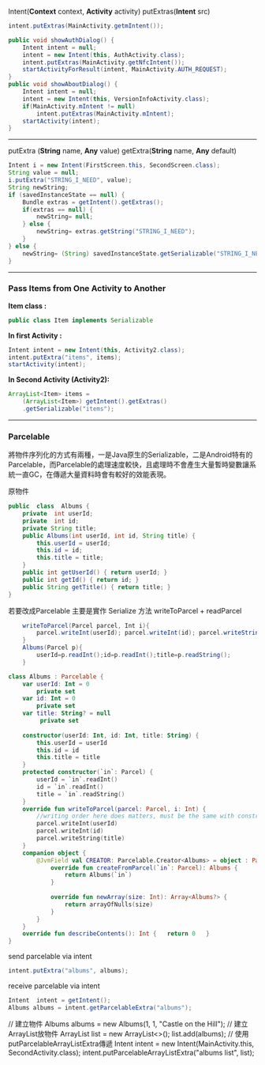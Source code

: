 
Intent(**Context** context, **Activity** activity)
putExtras(**Intent** src)

```java
intent.putExtras(MainActivity.getmIntent());
```
```java
public void showAuthDialog() {  
	Intent intent = null;  
	intent = new Intent(this, AuthActivity.class);  
	intent.putExtras(MainActivity.getNfcIntent());  
	startActivityForResult(intent, MainActivity.AUTH_REQUEST);  
}
public void showAboutDialog() {  
	Intent intent = null;  
	intent = new Intent(this, VersionInfoActivity.class);  
	if(MainActivity.mIntent != null)  
		intent.putExtras(MainActivity.mIntent);  
	startActivity(intent);  
}
```
----------------------------------

putExtra (**String** name, **Any** value)
getExtra(**String** name, **Any** default)

```java
Intent i = new Intent(FirstScreen.this, SecondScreen.class);   
String value = null;
i.putExtra("STRING_I_NEED", value);
String newString;
if (savedInstanceState == null) {
	Bundle extras = getIntent().getExtras();
	if(extras == null) {
		newString= null;
	} else {
		newString= extras.getString("STRING_I_NEED");
	}
} else {
	newString= (String) savedInstanceState.getSerializable("STRING_I_NEED");
}
``` 

----------------------------------

### Pass Items from One Activity to Another
**Item class :**
```java
public class Item implements Serializable
```
**In first Activity :**
```java
Intent intent = new Intent(this, Activity2.class);
intent.putExtra("items", items);
startActivity(intent);
```
**In Second Activity (Activity2):**
```java
ArrayList<Item> items = 
	(ArrayList<Item>) getIntent().getExtras()
    .getSerializable("items");
```

----------------------------------

### Parcelable

將物件序列化的方式有兩種，一是Java原生的Serializable，二是Android特有的Parcelable，而Parcelable的處理速度較快，且處理時不會產生大量暫時變數讓系統一直GC，在傳遞大量資料時會有較好的效能表現。

原物件
```java
public  class  Albums { 
	private  int userId; 
	private  int id;
	private String title; 
	public Albums(int userId, int id, String title) { 
		this.userId = userId; 
		this.id = id; 
		this.title = title; 
	} 
	public int getUserId() { return userId; } 
	public int getId() { return id; } 
	public String getTitle() { return title; } 
}
```
若要改成Parcelable 主要是實作 Serialize 方法 writeToParcel + readParcel
```java
	writeToParcel(Parcel parcel, Int i){
		parcel.writeInt(userId); parcel.writeInt(id); parcel.writeString(title)
	}
	Albums(Parcel p){
		userId=p.readInt();id=p.readInt();title=p.readString();
	}
```
```kotlin
class Albums : Parcelable {  
	var userId: Int = 0  
		private set  
	var id: Int = 0  
		private set  
	var title: String? = null  
		 private set  
		 
	constructor(userId: Int, id: Int, title: String) {  
		this.userId = userId  
		this.id = id  
		this.title = title  
	}  
	protected constructor(`in`: Parcel) {  
		userId = `in`.readInt()  
		id = `in`.readInt()  
		title = `in`.readString()  
	}
	override fun writeToParcel(parcel: Parcel, i: Int) {  
		//writing order here does matters, must be the same with constructor
		parcel.writeInt(userId)  
		parcel.writeInt(id)  
		parcel.writeString(title)  
	}  
    companion object {  
        @JvmField val CREATOR: Parcelable.Creator<Albums> = object : Parcelable.Creator<Albums> {  
            override fun createFromParcel(`in`: Parcel): Albums {  
                return Albums(`in`)  
            }  
  
            override fun newArray(size: Int): Array<Albums?> {  
                return arrayOfNulls(size)  
            }  
        }  
    }
    override fun describeContents(): Int {   return 0   }    
}
```

send parcelable via intent
```java
intent.putExtra("albums", albums);
```
receive parcelable via intent
```java
Intent  intent = getIntent(); 
Albums albums = intent.getParcelableExtra("albums");
```

// 建立物件 Albums albums = new Albums(1, 1, "Castle on the Hill"); // 建立ArrayList放物件 ArrayList<Albums> list = new ArrayList<>(); list.add(albums); // 使用putParcelableArrayListExtra傳遞 Intent intent = new Intent(MainActivity.this, SecondActivity.class); intent.putParcelableArrayListExtra("albums list", list);








<!--stackedit_data:
eyJoaXN0b3J5IjpbLTYwMDg3NTYzNiwxMjY3Mzc4MjE5LDE2ND
E0MDEzMTYsMTMxMTA4MDY5LDc2MzY1NjY4Ml19
-->